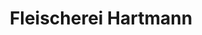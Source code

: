 ---
title: "Fleischerei Hartmann"
url: /altenburg/fleischerei-hartmann-kornmarkt/
shop: Metzgerei
---